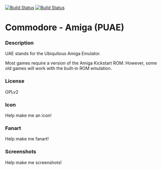 [![Build Status](https://travis-ci.org/kodi-game/game.libretro.uae.svg?branch=master)](https://travis-ci.org/kodi-game/game.libretro.uae)
[![Build Status](https://ci.appveyor.com/api/projects/status/github/kodi-game/game.libretro.uae?svg=true)](https://ci.appveyor.com/project/kodi-game/game-libretro-uae)

# Commodore - Amiga (PUAE)

### Description

UAE stands for the Ubiquitous Amiga Emulator.

Most games require a version of the Amiga Kickstart ROM. However, some old games will work with the built-in ROM emulation.

### License

GPLv2

### Icon

Help make me an icon!

### Fanart

Help make me fanart!

### Screenshots

Help make me screenshots!
